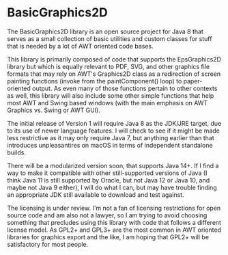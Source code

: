 # BasicGraphics2D
The BasicGraphics2D library is an open source project for Java 8 that serves as a small collection of basic utilities and custom classes for stuff that is needed by a lot of AWT oriented code bases.

This library is primarily composed of code that supports the EpsGraphics2D library but which is equally relevant to PDF, SVG, and other graphics file formats that may rely on AWT's Graphics2D class as a redirection of screen painting functions (invoke from the paintComponent() loop) to paper-oriented output. As even many of those functions pertain to other contexts as well, this library will also include some other simple functions that help most AWT and Swing based windows (with the main emphasis on AWT Graphics vs. Swing or AWT GUI).

The initial release of Version 1 will require Java 8 as the JDK/JRE target, due to its use of newer language features. I will check to see if it might be made less restrictive as it may only require Java 7, but anything earlier than that introduces unpleasantires on macOS in terms of independent standalone builds.

There will be a modularized version soon, that supports Java 14+. If I find a way to make it compatible with other still-supported versions of Java (I think Java 11 is still supported by Oracle, but not Java 12 or Java 10, and maybe not Java 9 either), I will do what I can, but may have trouble finding an appropriate JDK still available to download and test against.

The licensing is under review. I'm not a fan of licensing restrictions for open source code and am also not a lawyer, so I am trying to avoid choosing something that precludes using this library with code that follows a different license model. As GPL2+ and GPL3+ are the most common in AWT oriented libraries for graphics export and the like, I am hoping that GPL2+ will be satisfactory for most people.
